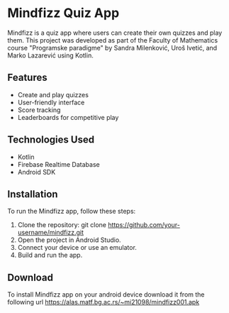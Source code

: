 # Mindfizz Quiz App

Mindfizz is a quiz app where users can create their own quizzes and play them. This project was developed as part of the Faculty of Mathematics course "Programske paradigme" by Sandra Milenković, Uroš Ivetić, and Marko Lazarević using Kotlin.

## Features

- Create and play quizzes
- User-friendly interface
- Score tracking
- Leaderboards for competitive play

## Technologies Used

- Kotlin
- Firebase Realtime Database
- Android SDK

## Installation

To run the Mindfizz app, follow these steps:
1. Clone the repository:
git clone https://github.com/your-username/mindfizz.git
2. Open the project in Android Studio.
3. Connect your device or use an emulator.
4. Build and run the app.

## Download

To install Mindfizz app on your android device download it from the following url
https://alas.matf.bg.ac.rs/~mi21098/mindfizz001.apk

